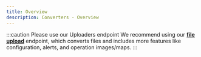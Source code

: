 ```yaml
---
title: Overview
description: Converters - Overview
---
```



:::caution Please use our Uploaders endpoint
We recommend using our **[file upload](https://leaf-agriculture.github.io/docs/docs/machine_file_conversion_endpoints#upload-a-file)**
endpoint, which converts files and includes more features like configuration, alerts, and operation images/maps.
:::


